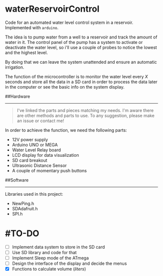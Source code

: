 waterReservoirControl
===========

Code for an automated water level control system in a reservoir. Implemented with `arduino`.

The idea is to pump water from a well to a reservoir and track the amount of water in it. The control panel of the pump has a system to activate or deactivate the water level, so i'll use a couple of probes to notice the lowest and the highest level.

By doing that we can leave the system unattended and ensure an automatic irrigation. 

The function of the microcontroller is to monitor the water level every *X* seconds and store all the data in a SD card in order to process the data later in the computer or see the basic info on the system display.

##Hardware

----
>I've linked the parts and pieces matching my needs. I'm aware there are other methods and parts to use. To any suggestion, please make an issue or contact me!

In order to achieve the function, we need the following parts:

+ 12V power supply 
+ Arduino UNO or MEGA
+ Water Level Relay board
+ LCD display for data visualization
+ SD card breakout
+ Ultrasonic Distance Sensor
+ A couple of momentary push buttons

##Software

---
Libraries used in this project:

+ NewPing.h
+ SDAdafruit.h
+ SPI.h


#TO-DO
===

- [ ] Implement data system to store in the SD card
- [ ] Use SD library and code for that
- [ ] Implement Sleep mode of the ATmega
- [ ] Design the interface of the display and decide the menus
- [x] Functions to calculate volume (*liters*)